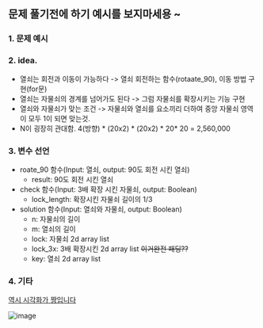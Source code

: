 ## 문제 풀기전에 하기 예시를 보지마세용 ~

### 1. 문제 예시


### 2. idea.

- 열쇠는 회전과 이동이 가능하다 -> 열쇠 회전하는 함수(rotaate_90), 이동 방법 구현(for문)
- 열쇠는 자물쇠의 경계를 넘어가도 된다 -> 그럼 자물쇠를 확장시키는 기능 구현
- 열쇠와 자물쇠가 맞는 조건 -> 자물쇠와 열쇠를 요소끼리 더하여  중앙 자물쇠 영역이 모두 1이 되면 맞는것. 
- N이 굉장히 관대함. 4(방향) * (20x2) * (20x2) * 20* 20 = 2,560,000  

### 3. 변수 선언

- roate_90 함수(Input: 열쇠, output: 90도 회전 시킨 열쇠)
  - result: 90도 회전 시킨 열쇠
- check 함수(Input: 3배 확장 시킨 자물쇠, output: Boolean)
  - lock_length: 확장시킨 자물쇠 길이의 1/3
- solution 함수(Input: 열쇠와 자물쇠, output: Boolean)
  - n: 자물쇠의 길이
  - m: 열쇠의 길이
  - lock: 자물쇠 2d array list
  - lock_3x: 3배 확장시킨 2d array list ~~이거완전 패딩??~~
  - key: 열쇠 2d array list


### 4. 기타


[역시 시각화가 짱입니다](https://docs.google.com/spreadsheets/d/1Jf18u-kJ9rUhMqmRO3rO9SO_fU0VvCwDNYiRSEb-evk/edit#gid=0)

![image](https://user-images.githubusercontent.com/39439424/226937819-209cd93b-ed7d-42ea-b214-8a0773a466f8.png)
